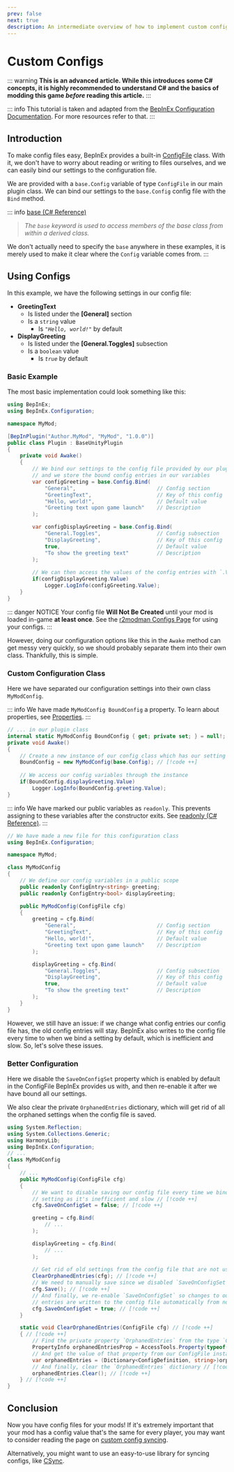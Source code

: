 ```yaml
---
prev: false
next: true
description: An intermediate overview of how to implement custom configs for your Lethal Company mods.
---
```


# Custom Configs

::: warning
**This is an advanced article. While this introduces some C# concepts, it is highly recommended to understand C# and the basics of modding this game <i>before</i> reading this article.**
:::

::: info
This tutorial is taken and adapted from the [BepInEx Configuration Documentation](https://docs.bepinex.dev/articles/dev_guide/plugin_tutorial/4_configuration.html). For more resources refer to that.
:::

## Introduction

To make config files easy, BepInEx provides a built-in [ConfigFile](https://docs.bepinex.dev/api/BepInEx.Configuration.ConfigFile.html) class. With it, we don't have to worry about reading or writing to files ourselves, and we can easily bind our settings to the configuration file.

We are provided with a `base.Config` variable of type `ConfigFile` in our main plugin class. We can bind our settings to the `base.Config` config file with the `Bind` method.

::: info
[base (C# Reference)](https://learn.microsoft.com/en-us/dotnet/csharp/language-reference/keywords/base)
> *The `base` keyword is used to access members of the base class from within a derived class.*  

We don't actually need to specify the `base` anywhere in these examples, it is merely used to make it clear where the `Config` variable comes from.
:::

## Using Configs

In this example, we have the following settings in our config file:
- **GreetingText**
  - Is listed under the **\[General]** section
  - Is a `string` value
    - Is *`"Hello, world!"`* by default
- **DisplayGreeting**
  - Is listed under the **[General.Toggles]** subsection
  - Is a `boolean` value
    - Is *`true`* by default

### Basic Example

The most basic implementation could look something like this:

```cs
using BepInEx;
using BepInEx.Configuration;

namespace MyMod;

[BepInPlugin("Author.MyMod", "MyMod", "1.0.0")]
public class Plugin : BaseUnityPlugin
{
    private void Awake()
    {
        // We bind our settings to the config file provided by our plugin instance,
        // and we store the bound config entries in our variables
        var configGreeting = base.Config.Bind(
            "General",                          // Config section
            "GreetingText",                     // Key of this config
            "Hello, world!",                    // Default value
            "Greeting text upon game launch"    // Description
        );

        var configDisplayGreeting = base.Config.Bind(
            "General.Toggles",                  // Config subsection
            "DisplayGreeting",                  // Key of this config
            true,                               // Default value
            "To show the greeting text"         // Description
        );
        
        // We can then access the values of the config entries with `.Value`
        if(configDisplayGreeting.Value)
            Logger.LogInfo(configGreeting.Value);
    }
}
```

::: danger NOTICE
Your config file **Will Not Be Created** until your mod is loaded in-game **at least once**. See the [r2modman Configs Page](/installation/configuration) for using your configs.
:::

However, doing our configuration options like this in the `Awake` method can get messy very quickly, so we should probably separate them into their own class. Thankfully, this is simple.

### Custom Configuration Class

Here we have separated our configuration settings into their own class `MyModConfig`.

::: info
We have made `MyModConfig BoundConfig` a property. To learn about properties, see [Properties](https://learn.microsoft.com/en-us/dotnet/csharp/properties).
:::
```cs
// ... in our plugin class
internal static MyModConfig BoundConfig { get; private set; } = null!; // [!code ++]
private void Awake()
{
    // Create a new instance of our config class which has our setting entries // [!code ++]
    BoundConfig = new MyModConfig(base.Config); // [!code ++]
    
    // We access our config variables through the instance
    if(BoundConfig.displayGreeting.Value)
        Logger.LogInfo(BoundConfig.greeting.Value);
}
```
::: info
We have marked our public variables as `readonly`. This prevents assigning to these variables after the constructor exits. See [readonly (C# Reference)](https://learn.microsoft.com/en-us/dotnet/csharp/language-reference/keywords/readonly).
:::
```cs
// We have made a new file for this configuration class
using BepInEx.Configuration;

namespace MyMod;

class MyModConfig
{
    // We define our config variables in a public scope
    public readonly ConfigEntry<string> greeting;
    public readonly ConfigEntry<bool> displayGreeting;

    public MyModConfig(ConfigFile cfg)
    {
        greeting = cfg.Bind(
            "General",                          // Config section
            "GreetingText",                     // Key of this config
            "Hello, world!",                    // Default value
            "Greeting text upon game launch"    // Description
        );

        displayGreeting = cfg.Bind(
            "General.Toggles",                  // Config subsection
            "DisplayGreeting",                  // Key of this config
            true,                               // Default value
            "To show the greeting text"         // Description
        );
    }
}
```
However, we still have an issue: if we change what config entries our config file has, the old config entries will stay. BepInEx also writes to the config file every time to when we bind a setting by default, which is inefficient and slow. So, let's solve these issues.

### Better Configuration

Here we disable the `SaveOnConfigSet` property which is enabled by default in the ConfigFile BepInEx provides us with, and then re-enable it after we have bound all our settings.

We also clear the private `OrphanedEntries` dictionary, which will get rid of all the orphaned settings when the config file is saved.

```cs
using System.Reflection;
using System.Collections.Generic;
using HarmonyLib;
using BepInEx.Configuration;
// ...
class MyModConfig
{
    // ...
    public MyModConfig(ConfigFile cfg)
    {
        // We want to disable saving our config file every time we bind a // [!code ++]
        // setting as it's inefficient and slow // [!code ++]
        cfg.SaveOnConfigSet = false; // [!code ++]

        greeting = cfg.Bind(
            // ...
        );

        displayGreeting = cfg.Bind(
            // ...
        );
        
        // Get rid of old settings from the config file that are not used anymore // [!code ++]
        ClearOrphanedEntries(cfg); // [!code ++]
        // We need to manually save since we disabled `SaveOnConfigSet` earlier // [!code ++]
        cfg.Save(); // [!code ++]
        // And finally, we re-enable `SaveOnConfigSet` so changes to our config // [!code ++]
        // entries are written to the config file automatically from now on // [!code ++]
        cfg.SaveOnConfigSet = true; // [!code ++]
    }

    static void ClearOrphanedEntries(ConfigFile cfg) // [!code ++]
    { // [!code ++]
        // Find the private property `OrphanedEntries` from the type `ConfigFile` // [!code ++]
        PropertyInfo orphanedEntriesProp = AccessTools.Property(typeof(ConfigFile), "OrphanedEntries"); // [!code ++]
        // And get the value of that property from our ConfigFile instance // [!code ++]
        var orphanedEntries = (Dictionary<ConfigDefinition, string>)orphanedEntriesProp.GetValue(cfg); // [!code ++]
        // And finally, clear the `OrphanedEntries` dictionary // [!code ++]
        orphanedEntries.Clear(); // [!code ++]
    } // [!code ++]
}
```

## Conclusion

Now you have config files for your mods! If it's extremely important that your mod has a config value that's the same for every player, you may want to consider reading the page on [custom config syncing](/dev/intermediate/custom-config-syncing).

Alternatively, you might want to use an easy-to-use library for syncing configs, like [CSync](/docs/dev/apis/csync.md).